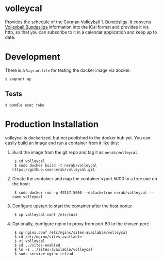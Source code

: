 # volleycal

Provides the schedule of the German Volleyball 1. Bundesliga. It converts [Volleyball Bundesliga](http://www.volleyball-bundesliga.de) information into the iCal format and provides it via http, so that you can subscribe to it in a calendar application and keep up to date.

# Development

There is a `Vagrantfile` for testing the docker image via docker:

    $ vagrant up

## Tests

    $ bundle exec rake

# Production Installation

volleycal is dockerized, but not published to the docker hub yet. You can easily build an image and run a container from it like this:

1. Build the image from the git repo and tag it as `nerab/volleycal`

        $ cd volleycal
        $ sudo docker build -t nerab/volleycal https://github.com/nerab/volleycal.git

1. Create the container and map the container's port 5000 to a free one on the host:

        $ sudo docker run -p 49257:5000 --detach=true nerab/volleycal --name volleycal

1. Configure upstart to start the container after the host boots:

        $ cp volleycal.conf /etc/init

1. Optionally, configure nginx to proxy from port 80 to the chosen port:

        $ cp nginx.conf /etc/nginx/sites-available/volleycal
        $ cd /etc/nginx/sites-available
        $ vi volleycal
        $ cd ../sites-enabled
        $ ln -s ../sites-available/volleycal
        $ sudo service nginx reload
